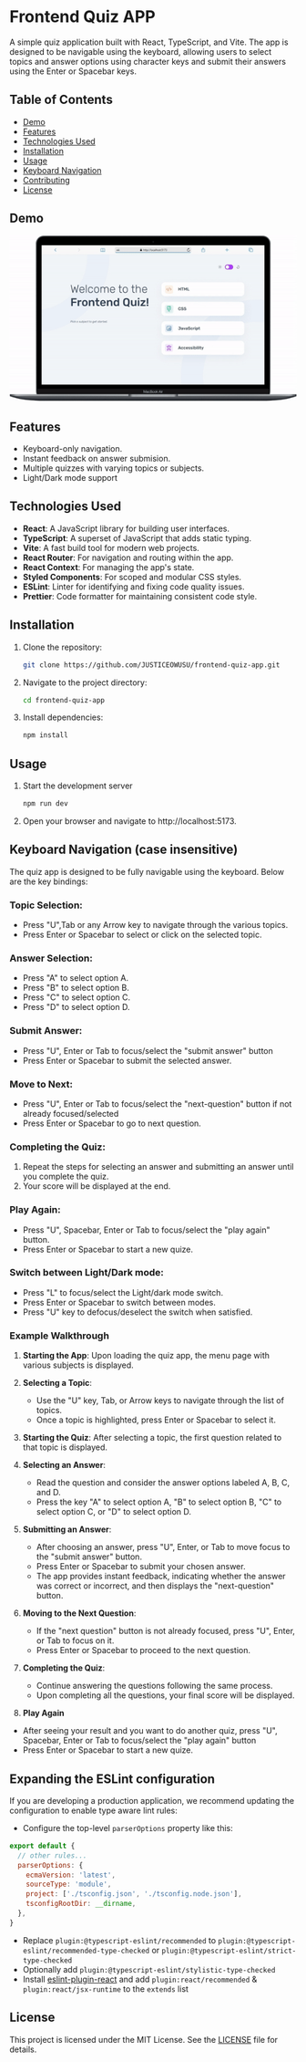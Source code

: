 # Frontend Quiz APP

A simple quiz application built with React, TypeScript, and Vite. The app is designed to be navigable using the keyboard, allowing users to select topics and answer options using character keys and submit their answers using the Enter or Spacebar keys.

## Table of Contents
- [Demo](#demo)
- [Features](#features)
- [Technologies Used](#technologies-used)
- [Installation](#installation)
- [Usage](#usage)
- [Keyboard Navigation](#keyboard-navigation)
- [Contributing](#contributing)
- [License](#license)


## Demo
![Quiz App Demo](./demo.gif)

## Features
- Keyboard-only navigation.
- Instant feedback on answer submision.
- Multiple quizzes with varying topics or subjects.
- Light/Dark mode support

## Technologies Used
- **React**: A JavaScript library for building user interfaces.
- **TypeScript**: A superset of JavaScript that adds static typing.
- **Vite**: A fast build tool for modern web projects.
- **React Router**: For navigation and routing within the app.
- **React Context**: For managing the app's state.
- **Styled Components**: For scoped and modular CSS styles.
- **ESLint**: Linter for identifying and fixing code quality issues.
- **Prettier**: Code formatter for maintaining consistent code style.

## Installation
1. Clone the repository:
   ```sh
   git clone https://github.com/JUSTICEOWUSU/frontend-quiz-app.git

2. Navigate to the project directory:
    ```sh
    cd frontend-quiz-app

3. Install dependencies:
    ```sh
    npm install

## Usage
1. Start the development server
    ```sh
    npm run dev

2. Open your browser and navigate to http://localhost:5173.

## Keyboard Navigation (case insensitive)
The quiz app is designed to be fully navigable using the keyboard. Below are the key bindings:

### Topic Selection:
- Press "U",Tab or any Arrow key to navigate through the various topics.
- Press Enter or Spacebar to select or click on the selected topic.

### Answer Selection:
- Press "A" to select option A.
- Press "B" to select option B.
- Press "C" to select option C.
- Press "D" to select option D.

### Submit Answer:
- Press "U", Enter or Tab to focus/select the "submit answer" button
- Press Enter or Spacebar to submit the selected answer.

### Move to Next:
- Press "U", Enter or Tab to focus/select the "next-question" button if not already focused/selected
- Press Enter or Spacebar to go to next question.

### Completing the Quiz:
1. Repeat the steps for selecting an answer and submitting an answer until you complete the quiz.
2. Your score will be displayed at the end.

### Play Again:
- Press "U", Spacebar, Enter or Tab to focus/select the "play again" button.
- Press Enter or Spacebar to start a new quize.

### Switch between Light/Dark mode:
- Press "L" to focus/select the Light/dark mode switch.
- Press Enter or Spacebar to switch between modes.
- Press "U" key to defocus/deselect the switch when satisfied.


### Example Walkthrough
1. **Starting the App**: Upon loading the quiz app, the menu page with various subjects is displayed.

2. **Selecting a Topic**:
   - Use the "U" key, Tab, or Arrow keys to navigate through the list of topics.
   - Once a topic is highlighted, press Enter or Spacebar to select it.

3. **Starting the Quiz**: After selecting a topic, the first question related to that topic is displayed.

4. **Selecting an Answer**:
   - Read the question and consider the answer options labeled A, B, C, and D.
   - Press the key "A" to select option A, "B" to select option B, "C" to select option C, or "D" to select option D.

5. **Submitting an Answer**:
   - After choosing an answer, press "U", Enter, or Tab to move focus to the "submit answer" button.
   - Press Enter or Spacebar to submit your chosen answer.
   - The app provides instant feedback, indicating whether the answer was correct or incorrect, and then displays the "next-question" button.

6. **Moving to the Next Question**:
   - If the "next question" button is not already focused, press "U", Enter, or Tab to focus on it.
   - Press Enter or Spacebar to proceed to the next question.

7. **Completing the Quiz**:
   - Continue answering the questions following the same process.
   - Upon completing all the questions, your final score will be displayed.

8. **Play Again**
  - After seeing your result and you want to do another quiz, press "U", Spacebar, Enter or Tab to focus/select the "play again" button
  - Press Enter or Spacebar to start a new quize.


## Expanding the ESLint configuration
If you are developing a production application, we recommend updating the configuration to enable type aware lint rules:

- Configure the top-level `parserOptions` property like this:

```js
export default {
  // other rules...
  parserOptions: {
    ecmaVersion: 'latest',
    sourceType: 'module',
    project: ['./tsconfig.json', './tsconfig.node.json'],
    tsconfigRootDir: __dirname,
  },
}
```

- Replace `plugin:@typescript-eslint/recommended` to `plugin:@typescript-eslint/recommended-type-checked` or `plugin:@typescript-eslint/strict-type-checked`
- Optionally add `plugin:@typescript-eslint/stylistic-type-checked`
- Install [eslint-plugin-react](https://github.com/jsx-eslint/eslint-plugin-react) and add `plugin:react/recommended` & `plugin:react/jsx-runtime` to the `extends` list


## License
This project is licensed under the MIT License. See the [LICENSE](./LICENSE) file for details.
